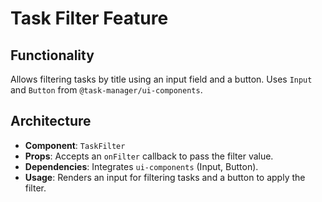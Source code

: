# Task Filter Feature

## Functionality
Allows filtering tasks by title using an input field and a button. Uses `Input` and `Button` from `@task-manager/ui-components`.

## Architecture
- **Component**: `TaskFilter`
- **Props**: Accepts an `onFilter` callback to pass the filter value.
- **Dependencies**: Integrates `ui-components` (Input, Button).
- **Usage**: Renders an input for filtering tasks and a button to apply the filter.